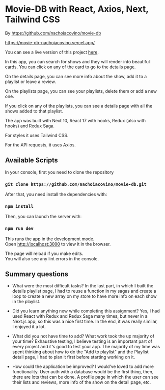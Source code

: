 # Movie-DB with React, Axios, Next, Tailwind CSS

By
https://github.com/nachoiacovino/movie-db

https://movie-db-nachoiacovino.vercel.app/

You can see a live version of this project [here](https://movie-db-psi.vercel.app/).

In this app, you can search for shows and they will render into beautiful cards. You can click on any of the card to go to the details page.

On the details page, you can see more info about the show, add it to a playlist or leave a review.

On the playlists page, you can see your playlists, delete them or add a new one.

If you click on any of the playlists, you can see a details page with all the shows added to that playlist.

The app was built with Next 10, React 17 with hooks, Redux (also with hooks) and Redux Saga.

For styles it uses Tailwind CSS.

For the API requests, it uses Axios.

## Available Scripts

In your console, first you need to clone the repository

### `git clone https://github.com/nachoiacovino/movie-db.git`

After that, you need install the dependencies with:

### `npm install`

Then, you can launch the server with:

### `npm run dev`

This runs the app in the development mode.\
Open [http://localhost:3000](http://localhost:3000) to view it in the browser.

The page will reload if you make edits.\
You will also see any lint errors in the console.

## Summary questions

- What were the most difficult tasks?
  In the last part, in which I built the details playlist page, I had to reuse a function in my sagas and create a loop to create a new array on my store to have more info on each show in the playlist.

- Did you learn anything new while completing this assignment?
  Yes, I had used React with Redux and Redux Saga many times, but never in a Next.js app, so this was a nice first time. In the end, it was really similar, I enjoyed it a lot.

- What did you not have time to add? What work took the up majority of your time?
  Exhaustive testing, I believe testing is an important part of every project and it's good to test your app. The majority of my time was spent thinking about how to do the "Add to playlist" and the Playlist detail page, I had to plan it first before starting working on it.

- How could the application be improved?
  I would've loved to add more functionality. User auth with a database would be the first thing, then, there are lots that can be done. A profile page in which the user can see their lists and reviews, more info of the show on the detail page, etc.
